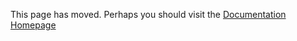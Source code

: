 
This page has moved. Perhaps you should visit the [Documentation
Homepage](http://docs.docker.io/ "documentation homepage")
